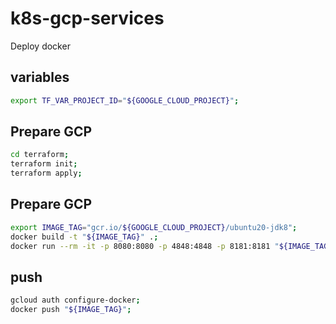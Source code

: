 # k8s-gcp-services
Deploy docker

## variables
```bash
export TF_VAR_PROJECT_ID="${GOOGLE_CLOUD_PROJECT}";
```

## Prepare GCP

```bash
cd terraform;
terraform init;
terraform apply;
```

## Prepare GCP

```bash
export IMAGE_TAG="gcr.io/${GOOGLE_CLOUD_PROJECT}/ubuntu20-jdk8";
docker build -t "${IMAGE_TAG}" .;
docker run --rm -it -p 8080:8080 -p 4848:4848 -p 8181:8181 "${IMAGE_TAG}";
```
## push
```bash
gcloud auth configure-docker;
docker push "${IMAGE_TAG}";
```
